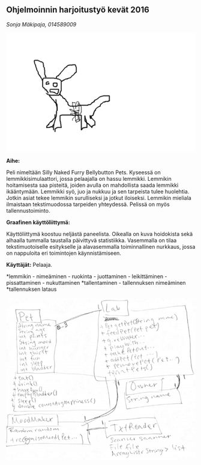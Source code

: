 ## Ohjelmoinnin harjoitustyö kevät 2016
_Sonja Mäkipaja, 014589009_

![Ensimmäinen luonnos: napakarvaeläin](/dokumentaatio/napakarvaelain.png)

**Aihe:** 

Peli nimeltään Silly Naked Furry Bellybutton Pets. Kyseessä on lemmikkisimulaattori, jossa pelaajalla on hassu lemmikki. Lemmikin hoitamisesta saa pisteitä, joiden avulla on mahdollista saada lemmikki ikääntymään. Lemmikki syö, juo ja nukkuu ja sen tarpeista tulee huolehtia. Jotkin asiat tekee lemmikin surulliseksi ja jotkut iloiseksi. Lemmikin mieliala ilmaistaan tekstimuodossa tarpeiden yhteydessä. Pelissä on myös tallennustoiminto.

**Graafinen käyttöliittymä:**

Käyttöliittymä koostuu neljästä paneelista. Oikealla on kuva hoidokista sekä alhaalla tummalla taustalla päivittyvä statistiikka. Vasemmalla on tilaa tekstimuotoiselle esitykselle ja alavasemmalla toiminnallinen nurkkaus, jossa on nappuloita eri toimintojen käynnistämiseen.

**Käyttäjät:** Pelaaja.

*lemmikin
	- nimeäminen
	- ruokinta
	- juottaminen
	- leikittäminen
	- pissattaminen
	- nukuttaminen
*tallentaminen
	- tallennuksen nimeäminen
*tallennuksen lataus

![alustava luokkakaavio](/dokumentaatio/luokkakaavio.png)
